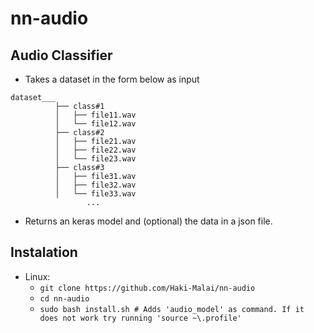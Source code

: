 # nn-audio
## Audio Classifier
- Takes a dataset in the form below as input

```
dataset___
          ├── class#1
          │   ├── file11.wav
          │   └── file12.wav
          ├── class#2
          │   ├── file21.wav
          │   ├── file22.wav
          │   └── file23.wav
          ├── class#3
          │   ├── file31.wav
          │   ├── file32.wav
          │   └── file33.wav
                 ...
 ```
 - Returns an keras model and (optional) the data in a json file.

## Instalation
  - Linux:
    - `git clone https://github.com/Haki-Malai/nn-audio`
    - `cd nn-audio`
    - `sudo bash install.sh # Adds 'audio_model' as command. If it does not work try running 'source ~\.profile'`
